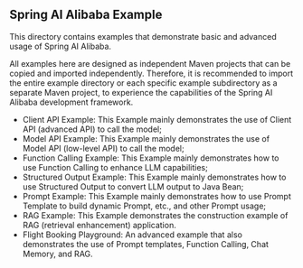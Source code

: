 ## Spring AI Alibaba Example

This directory contains examples that demonstrate basic and advanced usage of Spring AI Alibaba.

All examples here are designed as independent Maven projects that can be copied and imported independently. Therefore, it is recommended to import the entire example directory or each specific example subdirectory as a separate Maven project,
to experience the capabilities of the Spring AI Alibaba development framework.

* Client API Example: This Example mainly demonstrates the use of Client API (advanced API) to call the model;
* Model API Example: This Example mainly demonstrates the use of Model API (low-level API) to call the model;
* Function Calling Example: This Example mainly demonstrates how to use Function Calling to enhance LLM capabilities;
* Structured Output Example: This Example mainly demonstrates how to use Structured Output to convert LLM output to Java Bean;
* Prompt Example: This Example mainly demonstrates how to use Prompt Template to build dynamic Prompt, etc., and other Prompt usage;
* RAG Example: This Example demonstrates the construction example of RAG (retrieval enhancement) application.
* Flight Booking Playground: An advanced example that also demonstrates the use of Prompt templates, Function Calling, Chat Memory, and RAG.

